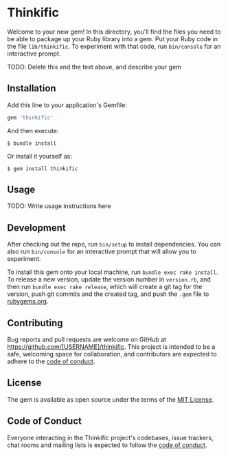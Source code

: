 # Thinkific

Welcome to your new gem! In this directory, you'll find the files you need to be able to package up your Ruby library into a gem. Put your Ruby code in the file `lib/thinkific`. To experiment with that code, run `bin/console` for an interactive prompt.

TODO: Delete this and the text above, and describe your gem

## Installation

Add this line to your application's Gemfile:

```ruby
gem 'thinkific'
```

And then execute:

    $ bundle install

Or install it yourself as:

    $ gem install thinkific

## Usage

TODO: Write usage instructions here

## Development

After checking out the repo, run `bin/setup` to install dependencies. You can also run `bin/console` for an interactive prompt that will allow you to experiment.

To install this gem onto your local machine, run `bundle exec rake install`. To release a new version, update the version number in `version.rb`, and then run `bundle exec rake release`, which will create a git tag for the version, push git commits and the created tag, and push the `.gem` file to [rubygems.org](https://rubygems.org).

## Contributing

Bug reports and pull requests are welcome on GitHub at https://github.com/[USERNAME]/thinkific. This project is intended to be a safe, welcoming space for collaboration, and contributors are expected to adhere to the [code of conduct](https://github.com/[USERNAME]/thinkific/blob/master/CODE_OF_CONDUCT.md).

## License

The gem is available as open source under the terms of the [MIT License](https://opensource.org/licenses/MIT).

## Code of Conduct

Everyone interacting in the Thinkific project's codebases, issue trackers, chat rooms and mailing lists is expected to follow the [code of conduct](https://github.com/[USERNAME]/thinkific/blob/master/CODE_OF_CONDUCT.md).
